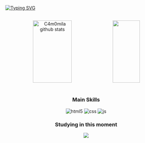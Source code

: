 [![Typing SVG](https://readme-typing-svg.herokuapp.com/?color=c9d1d9&size=35&color=7115b1&center=true&vCenter=true&width=1000&lines=Hello!+My+name+is+Kauan.;Be+Welcome!+:%29)](https://git.io/typing-svg)

<br>

<div align="center">  
  <img width="49%" height="195px" src="https://github-readme-stats.vercel.app/api?username=Kauan&show_icons=true&count_private=true&hide_border=false&title_color=461e91&icon_color=461e91&text_color=dbc8ee&bg_color=0d1117" alt="C4m0mila github stats" /> 
  <img width="41%" height="195px" src="https://github-readme-stats.vercel.app/api/top-langs/?username=Kauan&layout=compact&hide_border=false&title_color=461e91&text_color=dbc8ee&bg_color=0d1117" />
</div>

<br>

<div style="display: inline_block" align="center">
  <h3>Main Skills</h3>
  <img align="center" alt="html5" src="https://img.shields.io/badge/HTML5-E34F26?style=for-the-badge&logo=html5&logoColor=white" />
  <img align="center" alt="css" src="https://img.shields.io/badge/CSS3-1572B6?style=for-the-badge&logo=css3&logoColor=white" />
  <img align="center" alt="js" src="https://img.shields.io/badge/JavaScript-F7DF1E?style=for-the-badge&logo=javascript&logoColor=black" />
 
  <div> 
  <h3>Studying in this moment</h3>
     <img align= "center" src="https://img.shields.io/badge/java-%23ED8B00.svg?style=for-the-badge&logo=openjdk&logoColor=white" />
  </div>
  
</div><br/>


